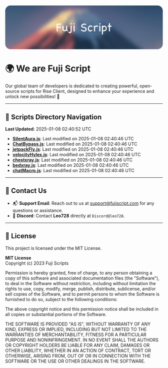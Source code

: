 ![Banner](.github/b.webp)

# 🌍 **We are Fuji Script**

Our global team of developers is dedicated to creating powerful, open-source scripts for Rise Client, designed to enhance your experience and unlock new possibilities! 🌟

---
<!-- SCRIPTS_NAVIGATION_START -->
## 📂 **Scripts Directory Navigation**

**Last Updated**: 2025-01-08 02:40:52 UTC

- **[SilentAura.js](scripts/SilentAura.js)**: Last modified on 2025-01-08 02:40:46 UTC
- **[ChatBypass.js](scripts/ChatBypass.js)**: Last modified on 2025-01-08 02:40:46 UTC
- **[jetpackFly.js](scripts/jetpackFly.js)**: Last modified on 2025-01-08 02:40:46 UTC
- **[velocityHylex.js](scripts/velocityHylex.js)**: Last modified on 2025-01-08 02:40:46 UTC
- **[chestxray.js](scripts/chestxray.js)**: Last modified on 2025-01-08 02:40:46 UTC
- **[bedxray.js](scripts/bedxray.js)**: Last modified on 2025-01-08 02:40:46 UTC
- **[chatMacro.js](scripts/chatMacro.js)**: Last modified on 2025-01-08 02:40:46 UTC

<!-- SCRIPTS_NAVIGATION_END -->

---

## 💬 **Contact Us**  
- 📬 **Support Email**: Reach out to us at [support@fujiscript.com](mailto:support@fujiscript.com) for any questions or assistance.  
- 💬 **Discord**: Contact **Leo728** directly at `Discord@leo728`.

---

## 📜 **License**

This project is licensed under the MIT License.  

**MIT License**  
Copyright (c) 2023 Fuji Scripts  

Permission is hereby granted, free of charge, to any person obtaining a copy of this software and associated documentation files (the "Software"), to deal in the Software without restriction, including without limitation the rights to use, copy, modify, merge, publish, distribute, sublicense, and/or sell copies of the Software, and to permit persons to whom the Software is furnished to do so, subject to the following conditions:  

The above copyright notice and this permission notice shall be included in all copies or substantial portions of the Software.  

THE SOFTWARE IS PROVIDED "AS IS", WITHOUT WARRANTY OF ANY KIND, EXPRESS OR IMPLIED, INCLUDING BUT NOT LIMITED TO THE WARRANTIES OF MERCHANTABILITY, FITNESS FOR A PARTICULAR PURPOSE AND NONINFRINGEMENT. IN NO EVENT SHALL THE AUTHORS OR COPYRIGHT HOLDERS BE LIABLE FOR ANY CLAIM, DAMAGES OR OTHER LIABILITY, WHETHER IN AN ACTION OF CONTRACT, TORT OR OTHERWISE, ARISING FROM, OUT OF OR IN CONNECTION WITH THE SOFTWARE OR THE USE OR OTHER DEALINGS IN THE SOFTWARE.  
